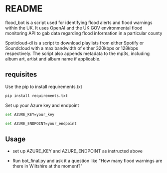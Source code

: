 # README

flood_bot is a script used for identifying flood alerts and flood warnings within the UK. It uses OpenAI and the UK GOV environmental flood monitoring API to gab data regarding flood information in a particular county

Spoticloud-dl is a script to download playlists from either Spotify or Soundcloud with a max bandwidth of either 320kbps or 128kbps respectively. The script also appends metadata to the mp3s, including album art, artist and album name if applicable. 

## requisites

Use the pip to install requirements.txt

```bash
pip install requirements.txt
```

Set up your Azure key and endpoint

```bash
set AZURE_KEY=your_key
```

```bash
set AZURE_ENDPOINT=your_endpoint
```


## Usage

- set up AZURE_KEY and AZURE_ENDPOINT as instructed above

- Run bot_final.py and ask it a question like "How many flood warnings are there in Wiltshire at the moment?"